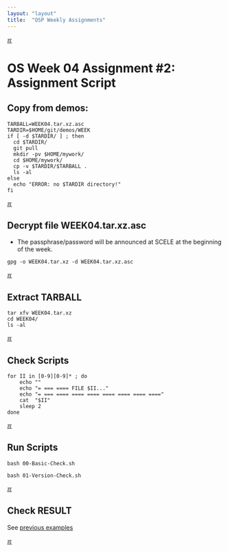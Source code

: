 ```yaml
---
layout: "layout"
title:  "OSP Weekly Assignments"
---
```


[&#x213C;](#idxXXX)<br id="idx000">
# OS Week 04 Assignment #2: Assignment Script

## Copy from demos:
```
TARBALL=WEEK04.tar.xz.asc
TARDIR=$HOME/git/demos/WEEK
if [ -d $TARDIR/ ] ; then
  cd $TARDIR/
  git pull
  mkdir -pv $HOME/mywork/
  cd $HOME/mywork/
  cp -v $TARDIR/$TARBALL .
  ls -al
else
  echo "ERROR: no $TARDIR directory!"
fi

```

[&#x213C;](#)<br id="idx01">
## Decrypt file WEEK04.tar.xz.asc

* The passphrase/password will be announced at SCELE at the beginning of the week.

```
gpg -o WEEK04.tar.xz -d WEEK04.tar.xz.asc

```

[&#x213C;](#)<br id="idx02">
## Extract TARBALL
```
tar xfv WEEK04.tar.xz
cd WEEK04/
ls -al

```

[&#x213C;](#)<br id="idx03">
## Check Scripts
```
for II in [0-9][0-9]* ; do
    echo ""
    echo "= === ==== FILE $II..."
    echo "= === ==== ==== ==== ==== ==== ==== ===="
    cat  "$II"
    sleep 2
done

```

[&#x213C;](#)<br id="idx04">
## Run Scripts
```
bash 00-Basic-Check.sh

bash 01-Version-Check.sh

```

[&#x213C;](#)<br id="idx05">
## Check RESULT

See [previous examples](W03-08.md#idx05)

[&#x213C;](#)<br id="idxXXX"><br>

